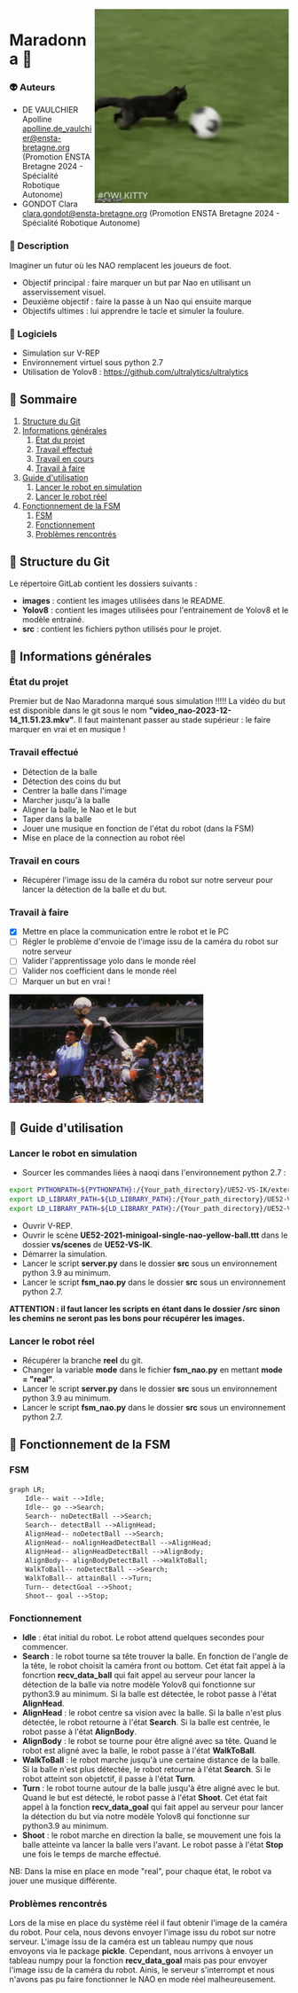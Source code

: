 <img align="right" src="images/cat.gif" alt="Éditer sur GitLab" width="350px"/>  

# Maradonna :japanese_goblin:


### :alien: Auteurs
* DE VAULCHIER Apolline <apolline.de_vaulchier@ensta-bretagne.org> (Promotion ENSTA Bretagne 2024 - Spécialité Robotique Autonome)
* GONDOT Clara <clara.gondot@ensta-bretagne.org> (Promotion ENSTA Bretagne 2024 - Spécialité Robotique Autonome)

### :rabbit: Description
Imaginer un futur où les NAO remplacent les joueurs de foot. 

* Objectif principal : faire marquer un but par Nao en utilisant un asservissement visuel.
* Deuxième objectif : faire la passe à un Nao qui ensuite marque 
* Objectifs ultimes : lui apprendre le tacle et simuler la foulure.

### :blossom: Logiciels
* Simulation sur V-REP
* Environnement virtuel sous python 2.7
* Utilisation de Yolov8 : https://github.com/ultralytics/ultralytics


## :tumbler_glass: Sommaire
1. [Structure du Git](#structure-du-git)
2. [Informations générales](#informations-générales)
	1. [État du projet](#état-du-projet)
	2. [Travail effectué](#travail-effectué)
	3. [Travail en cours](#travail-en-cours)
    4. [Travail à faire](#travail-à-faire)
3. [Guide d'utilisation](#guide-dutilisation)
   1. [Lancer le robot en simulation](#lancer-le-robot-en-simulation)
   2. [Lancer le robot réel](#lancer-le-robot-réel)
4. [Fonctionnement de la FSM](#fonctionnement-de-la-fsm)
   1. [FSM](#fsm) 
   2. [Fonctionnement](#fonctionnement)
   3. [Problèmes rencontrés](#problèmes-rencontrés)

## :crown: Structure du Git
Le répertoire GitLab contient les dossiers suivants :
* **images** : contient les images utilisées dans le README.
* **Yolov8** : contient les images utilisées pour l'entrainement de Yolov8 et le modèle entrainé.
* **src** : contient les fichiers python utilisés pour le projet.

## :banana: Informations générales
### État du projet
Premier but de Nao Maradonna marqué sous simulation !!!!! 
La vidéo du but est disponible dans le git sous le nom **"video_nao-2023-12-14_11.51.23.mkv"**.
Il faut maintenant passer au stade supérieur : le faire marquer en vrai et en musique !

### Travail effectué
* Détection de la balle
* Détection des coins du but
* Centrer la balle dans l'image
* Marcher jusqu'à la balle
* Aligner la balle, le Nao et le but
* Taper dans la balle
* Jouer une musique en fonction de l'état du robot (dans la FSM)
* Mise en place de la connection au robot réel

### Travail en cours
* Récupérer l'image issu de la caméra du robot sur notre serveur pour lancer la détection de la balle et du but.

### Travail à faire
- [x] Mettre en place la communication entre le robot et le PC
- [ ] Régler le problème d'envoie de l'image issu de la caméra du robot sur notre serveur
- [ ] Valider l'apprentissage yolo dans le monde réel
- [ ] Valider nos coefficient dans le monde réel
- [ ] Marquer un but en vrai !

<img src="images/main_maradonna.jpg" alt="Éditer sur GitLab" width="350px"/>

## :rainbow: Guide d'utilisation
### Lancer le robot en simulation
+ Sourcer les commandes liées à naoqi dans l'environnement python 2.7 :
```bash
export PYTHONPATH=${PYTHONPATH}:/{Your_path_directory}/UE52-VS-IK/external-software/pynaoqi-python2.7-2.1.4.13-linux64
export LD_LIBRARY_PATH=${LD_LIBRARY_PATH}:/{Your_path_directory}/UE52-VS-IK/external-software/naolibs
export LD_LIBRARY_PATH=${LD_LIBRARY_PATH}:/{Your_path_directory}/UE52-VS-IK/external-software/naoqi-sdk-2.1.4.13-linux64/lib
```
* Ouvrir V-REP.
* Ouvrir le scène **UE52-2021-minigoal-single-nao-yellow-ball.ttt** dans le dossier **vs/scenes** de **UE52-VS-IK**.
* Démarrer la simulation.
* Lancer le script **server.py** dans le dossier **src** sous un environnement python 3.9 au minimum.
* Lancer le script **fsm_nao.py** dans le dossier **src** sous un environnement python 2.7.

**ATTENTION : il faut lancer les scripts en étant dans le dossier /src sinon les chemins ne seront pas les bons pour récupérer les images.**
### Lancer le robot réel
* Récupérer la branche **reel** du git.
* Changer la variable **mode** dans le fichier **fsm_nao.py** en mettant **mode = "real"**.
* Lancer le script **server.py** dans le dossier **src** sous un environnement python 3.9 au minimum.
* Lancer le script **fsm_nao.py** dans le dossier **src** sous un environnement python 2.7.

## :carousel_horse: Fonctionnement de la FSM
### FSM
```mermaid
graph LR;
    Idle-- wait -->Idle;
    Idle-- go -->Search;
    Search-- noDetectBall -->Search;
    Search-- detectBall -->AlignHead;
    AlignHead-- noDetectBall -->Search;
    AlignHead-- noAlignHeadDetectBall -->AlignHead;
    AlignHead-- alignHeadDetectBall -->AlignBody;
    AlignBody-- alignBodyDetectBall -->WalkToBall;
    WalkToBall-- noDetectBall -->Search;
    WalkToBall-- attainBall -->Turn;
    Turn-- detectGoal -->Shoot;
    Shoot-- goal -->Stop;
```

### Fonctionnement
* **Idle** : état initial du robot. Le robot attend quelques secondes pour commencer.
* **Search** : le robot tourne sa tête trouver la balle. En fonction de l'angle de la tête, le robot choisit la caméra front ou bottom.
Cet état fait appel à la foncrtion **recv_data_ball** qui fait appel au serveur pour lancer la détection de la balle via notre modèle Yolov8
qui fonctionne sur python3.9 au minimum. Si la balle est détectée, le robot passe à l'état **AlignHead**.
* **AlignHead** : le robot centre sa vision avec la balle. Si la balle n'est plus détectée, le robot retourne à l'état **Search**. Si la balle est centrée, le robot passe à l'état **AlignBody**.
* **AlignBody** : le robot se tourne pour être aligné avec sa tête. Quand le robot est aligné avec la balle, le robot passe à l'état **WalkToBall**.
* **WalkToBall** : le robot marche jusqu'à une certaine distance de la balle. Si la balle n'est plus détectée, le robot retourne à l'état **Search**. Si le robot atteint son objetctif, il passe à l'état **Turn**.
* **Turn** : le robot tourne autour de la balle jusqu'à être aligné avec le but. Quand le but est détecté, le robot passe à l'état **Shoot**. Cet état fait appel à la fonction
**recv_data_goal** qui fait appel au serveur pour lancer la détection du but via notre modèle Yolov8 qui fonctionne sur python3.9 au minimum.
* **Shoot** : le robot marche en direction la balle, se mouvement une fois la balle atteinte va lancer la balle vers l'avant. Le robot passe à l'état **Stop** une fois le temps de marche effectué.

NB: Dans la mise en place en mode "real", pour chaque état, le robot va jouer une musique différente.

### Problèmes rencontrés
Lors de la mise en place du système réel il faut obtenir l'image de la caméra du robot. Pour cela, nous devons envoyer l'image issu du robot sur notre serveur.
L'image issu de la caméra est un tableau numpy que nous envoyons via le package **pickle**. Cependant, nous arrivons à envoyer un tableau numpy pour la fonction
**recv_data_goal** mais pas pour envoyer l'image issu de la caméra du robot. Ainis, le serveur s'interrompt et nous n'avons pas pu faire fonctionner le NAO en mode réel malheureusement.
